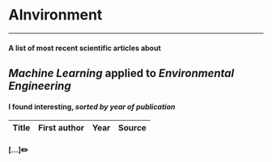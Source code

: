 # AInvironment
***
#### A list of most recent scientific articles about 
## ***Machine Learning*** applied to ***Environmental Engineering*** 
#### I found interesting, *sorted by year of publication*
Title | First author | Year | Source
---|---|---|---
#### [...]:pencil2:
